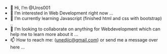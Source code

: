 - 👋 Hi, I’m @Uros001
- 👀 I’m interested in Web Development right now ...
- 🌱 I’m currently learning Javascript (finished html and css with bootstrap) ..
- 💞️ I’m looking to collaborate on anything for Webdevelopment which can help me to learn more about it ...
- 📫 How to reach me: (unedjic@gmail.com) or send me a message over here ...

<!---
Uros001/Uros001 is a ✨ special ✨ repository because its `README.md` (this file) appears on your GitHub profile.
You can click the Preview link to take a look at your changes.
--->
